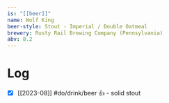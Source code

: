 ```yaml
---
is: "[[beer]]"
name: Wolf King
beer-style: Stout - Imperial / Double Oatmeal
brewery: Rusty Rail Brewing Company (Pennsylvania)
abv: 8.2
---
```

# Log
- [x] [[2023-08]] #do/drink/beer 👍 - solid stout